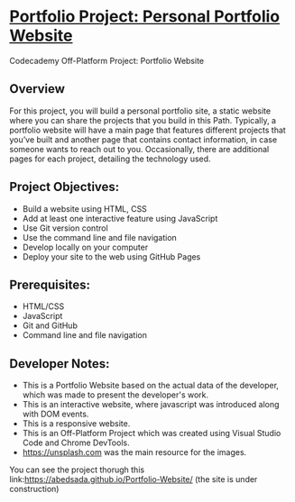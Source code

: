 # [Portfolio Project: Personal Portfolio Website](https://www.codecademy.com/journeys/front-end-engineer/paths/fecj-22-building-interactive-websites/tracks/fecj-22-html-portfolio-project-personal-portfolio-website/modules/wdcp-22-personal-portfolio-project-21965fcf-f975-4849-8103-ac20ba18e97d/kanban_projects/portfolio-website)
Codecademy Off-Platform Project: Portfolio Website

## Overview 

For this project, you will build a personal portfolio site, a static website where you can share the projects that you build in this Path. Typically, a portfolio website will have a main page that features different projects that you’ve built and another page that contains contact information, in case someone wants to reach out to you. Occasionally, there are additional pages for each project, detailing the technology used.

## Project Objectives:

* Build a website using HTML, CSS
* Add at least one interactive feature using JavaScript
* Use Git version control
* Use the command line and file navigation
* Develop locally on your computer
* Deploy your site to the web using GitHub Pages

## Prerequisites:

* HTML/CSS
* JavaScript
* Git and GitHub
* Command line and file navigation


## Developer Notes:

* This is a Portfolio Website based on the actual data of the developer, which was made to present the developer's work.
* This is an interactive website, where javascript was introduced along with DOM events.
* This is a responsive website.
* This is an Off-Platform Project which was created using Visual Studio Code and Chrome DevTools.
* https://unsplash.com was the main resource for the images.

You can see the project thorugh this link:https://abedsada.github.io/Portfolio-Website/ (the site is under construction)
